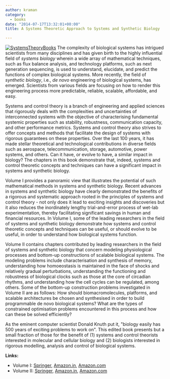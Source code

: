 ```yaml
---
author: kraman
category:
  - books
date: "2014-07-17T13:32:01+00:00"
title: A Systems Theoretic Approach to Systems and Synthetic Biology

---
```

[![SystemsTheoryBooks](/kraman/lab/wp-content/uploads/2015/01/SystemsTheoryBooks-e1422019977272-275x300.png)](/kraman/lab/wp-content/uploads/2015/01/SystemsTheoryBooks-e1422019977272.png)
The complexity of biological systems has intrigued scientists from many disciplines and has given birth to the highly influential field of _systems biology_ wherein a wide array of mathematical techniques, such as flux balance analysis, and technology platforms, such as next generation sequencing, is used to understand, elucidate, and predict the functions of complex biological systems. More recently, the field of _synthetic biology_, i.e., _de novo_ engineering of biological systems, has emerged. Scientists from various fields are focusing on how to render this engineering process more predictable, reliable, scalable, affordable, and easy.

Systems and control theory is a branch of engineering and applied sciences that rigorously deals with the complexities and uncertainties of interconnected systems with the objective of characterising fundamental systemic properties such as stability, robustness, communication capacity, and other performance metrics. Systems and control theory also strives to offer concepts and methods that facilitate the design of systems with rigorous guarantees on these properties. Over the last 100 years, it has made stellar theoretical and technological contributions in diverse fields such as aerospace, telecommunication, storage, automotive, power systems, and others. Can it have, or evolve to have, a similar impact in biology? The chapters in this book demonstrate that, indeed, systems and control theoretic concepts and techniques can have a significant impact in systems and synthetic biology.

Volume I provides a panoramic view that illustrates the potential of such mathematical methods in systems and synthetic biology. Recent advances in systems and synthetic biology have clearly demonstrated the benefits of a rigorous and systematic approach rooted in the principles of systems and control theory - not only does it lead to exciting insights and discoveries but it also reduces the inordinately lengthy trial-and-error process of wet-lab experimentation, thereby facilitating significant savings in human and financial resources. In Volume I, some of the leading researchers in the field of systems and synthetic biology demonstrate how systems and control theoretic concepts and techniques can be useful, or should evolve to be useful, in order to understand how biological systems function.

Volume II contains chapters contributed by leading researchers in the field of systems and synthetic biology that concern modeling physiological processes and bottom-up constructions of scalable biological systems. The modeling problems include characterisation and synthesis of memory, understanding how homoeostasis is maintained in the face of shocks and relatively gradual perturbations, understanding the functioning and robustness of biological clocks such as those at the core of circadian rhythms, and understanding how the cell cycles can be regulated, among others. Some of the bottom-up construction problems investigated in Volume II are as follows: How should biomacromolecules, platforms, and scalable architectures be chosen and synthesised in order to build programmable de novo biological systems? What are the types of constrained optimisation problems encountered in this process and how can these be solved efficiently?

As the eminent computer scientist Donald Knuth put it, "biology easily has 500 years of exciting problems to work on". This edited book presents but a small fraction of those for the benefit of (1) systems and control theorists interested in molecular and cellular biology and (2) biologists interested in rigorous modelling, analysis and control of biological systems.

**Links:**

- Volume I: [Springer](http://www.springer.com/biomed/book/978-94-017-9040-6), [Amazon.in](http://www.amazon.in/Systems-Theoretic-Approach-Synthetic-Biology/dp/940179040X), [Amazon.com](http://www.amazon.com/Systems-Theoretic-Approach-Synthetic-Biology/dp/940179040X/)
- Volume II: [Springer](http://www.springer.com/biomed/book/978-94-017-9046-8), [Amazon.in](http://www.amazon.in/Systems-Theoretic-Approach-Synthetic-Biology/dp/9401790469), [Amazon.com](http://www.amazon.com/Systems-Theoretic-Approach-Synthetic-Biology/dp/9401790469/)
